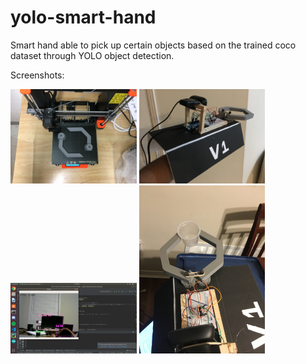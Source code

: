 # yolo-smart-hand

Smart hand able to pick up certain objects based on the trained coco dataset through YOLO object detection. 

Screenshots:

<img src="images/image8.jpeg" width="40%"> 

<img src="images/image1.jpeg" width="40%"> 

<img src="images/image5.png" width="40%">

<img src="images/image7.jpeg" width="40%">




